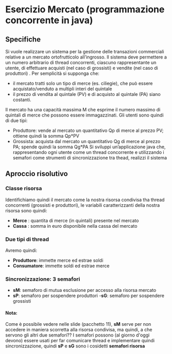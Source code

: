 # Esercizio Mercato (programmazione concorrente in java)


## Specifiche
Si vuole realizzare un sistema per la gestione delle transazioni commerciali relative a un mercato
ortofrutticolo all’ingrosso.
Il sistema deve permettere a un numero arbitrario di thread concorrenti, ciascuno rappresentante un
utente, di effettuare acquisti (nel caso di grossisti) e vendite (nel caso di produttori) .
Per semplicità si supponga che:
- il mercato tratti solo un tipo di merce (es. ciliegie), che può essere acquistato/venduto a multipli
interi del quintale
- il prezzo di vendita al quintale (PV) e di acquisto al quintale (PA) siano costanti.

Il mercato ha una capacità massima M che esprime il numero massimo di quintali di merce che possono
essere immagazzinati.
Gli utenti sono quindi di due tipi:
- Produttore: vende al mercato un quantitativo Qp di merce al prezzo PV; ottiene quindi la somma Qp*PV
- Grossista: acquista dal mercato un quantitativo Qg di merce al prezzo PA; spende quindi la somma Qg*PA
Si sviluppi un’applicazione java che, rappresentando ogni utente come un thread concorrente e
utilizzando i semafori come strumenti di sincronizzazione tra thead, realizzi il sistema



## Aproccio risolutivo
### Classe risorsa
Identifichiamo quindi il mercato come la nostra risorsa condivisa tha thread concorrenti (grossisti e produttori), le variabili caratterizzanti della nostra risorsa sono quindi:
- **Merce** : quantita di merce (in quintali) presente nel mercato
- **Cassa** : somma in euro disponibile nella cassa del mercato

### Due tipi di thread
Avremo quindi:
- **Produttore**: immette merce ed estrae soldi
- **Consumatore**: immette soldi ed estrae merce


### Sincronizzazione: 3 semafori
- **sM**: semaforo di mutua esclusione per accesso alla risorsa mercato
- **sP**: semaforo per sospendere produttori
-**sG**: semaforo per sospendere grossisti

#### Nota:
Come è possibile vedere nelle slide (pacchetto 11), **sM** serve per non accedere in maniera scorretta alla risorsa condivisa, ma quindi, a che servono gli altri due semafori?? I semafori possono (al giorno d'oggi devono) essere usati per far comunicare thread e implementare quindi sincronizzazione, quindi **sP** e **sG** sono i cosidetti **semafori risorsa**